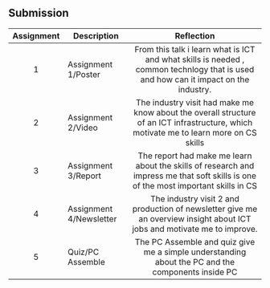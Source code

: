 ## Submission
| Assignment | Description  | Reflection |
| :-----: |  ------ | :-----: | 
| 1 | Assignment 1/Poster | From this talk i learn what is ICT and what skills is needed , common technlogy that is used and how can it impact on the industry.
| 2 | Assignment 2/Video | The industry visit had make me know about the overall structure of an ICT infrastructure, which motivate me to learn more on CS skills | 
| 3 | Assignment 3/Report | The report had make me learn about the skills of research and impress me that soft skills is one of the most important skills in CS | 
| 4 | Assignment 4/Newsletter | The industry visit 2 and production of newsletter give me an overview insight about ICT jobs and motivate me to improve. |
| 5 | Quiz/PC Assemble | The PC Assemble and quiz give me a simple understanding about the PC and the components inside PC |
